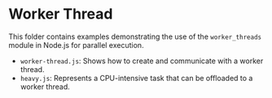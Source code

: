 # Worker Thread

This folder contains examples demonstrating the use of the `worker_threads` module in Node.js for parallel execution.

- `worker-thread.js`: Shows how to create and communicate with a worker thread.
- `heavy.js`: Represents a CPU-intensive task that can be offloaded to a worker thread.
